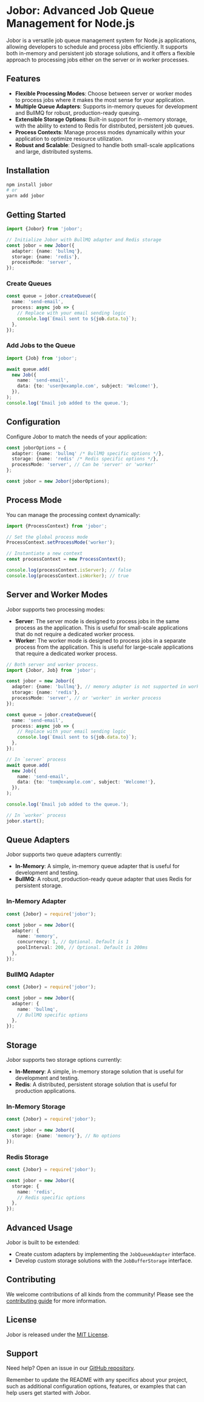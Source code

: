 # Jobor: Advanced Job Queue Management for Node.js

Jobor is a versatile job queue management system for Node.js applications, allowing developers to schedule and process
jobs efficiently. It supports both in-memory and persistent job storage solutions, and it offers a flexible approach to
processing jobs either on the server or in worker processes.

## Features

- **Flexible Processing Modes**: Choose between server or worker modes to process jobs where it makes the most sense for
  your application.
- **Multiple Queue Adapters**: Supports in-memory queues for development and BullMQ for robust, production-ready
  queuing.
- **Extensible Storage Options**: Built-in support for in-memory storage, with the ability to extend to Redis for
  distributed, persistent job queues.
- **Process Contexts**: Manage process modes dynamically within your application to optimize resource utilization.
- **Robust and Scalable**: Designed to handle both small-scale applications and large, distributed systems.

## Installation

```bash
npm install jobor
# or
yarn add jobor
```

## Getting Started

```ts
import {Jobor} from 'jobor';

// Initialize Jobor with BullMQ adapter and Redis storage
const jobor = new Jobor({
  adapter: {name: 'bullmq'},
  storage: {name: 'redis'},
  processMode: 'server',
});
```

### Create Queues

```ts
const queue = jobor.createQueue({
  name: 'send-email',
  process: async job => {
    // Replace with your email sending logic
    console.log(`Email sent to ${job.data.to}`);
  },
});
```

### Add Jobs to the Queue

```ts
import {Job} from 'jobor';

await queue.add(
  new Job({
    name: 'send-email',
    data: {to: 'user@example.com', subject: 'Welcome!'},
  }),
);
console.log('Email job added to the queue.');
```

## Configuration

Configure Jobor to match the needs of your application:

```ts
const joborOptions = {
  adapter: {name: 'bullmq' /* BullMQ specific options */},
  storage: {name: 'redis' /* Redis specific options */},
  processMode: 'server', // Can be 'server' or 'worker'
};

const jobor = new Jobor(joborOptions);
```

## Process Mode

You can manage the processing context dynamically:

```ts
import {ProcessContext} from 'jobor';

// Set the global process mode
ProcessContext.setProcessMode('worker');

// Instantiate a new context
const processContext = new ProcessContext();

console.log(processContext.isServer); // false
console.log(processContext.isWorker); // true
```

## Server and Worker Modes

Jobor supports two processing modes:

- **Server**: The server mode is designed to process jobs in the same process as the application. This is useful for
  small-scale applications that do not require a dedicated worker process.
- **Worker**: The worker mode is designed to process jobs in a separate process from the application. This is useful for
  large-scale applications that require a dedicated worker process.

```ts
// Both server and worker process.
import {Jobor, Job} from 'jobor';

const jobor = new Jobor({
  adapter: {name: 'bullmq'}, // memory adapter is not supported in worker mode.
  storage: {name: 'redis'},
  processMode: 'server', // or 'worker' in worker process
});

const queue = jobor.createQueue({
  name: 'send-email',
  process: async job => {
    // Replace with your email sending logic
    console.log(`Email sent to ${job.data.to}`);
  },
});

// In `server` process
await queue.add(
  new Job({
    name: 'send-email',
    data: {to: 'tom@example.com', subject: 'Welcome!'},
  }),
);

console.log('Email job added to the queue.');

// In `worker` process
jobor.start();
```

## Queue Adapters

Jobor supports two queue adapters currently:

- **In-Memory**: A simple, in-memory queue adapter that is useful for development and testing.
- **BullMQ**: A robust, production-ready queue adapter that uses Redis for persistent storage.

### In-Memory Adapter

```ts
const {Jobor} = require('jobor');

const jobor = new Jobor({
  adapter: {
    name: 'memory',
    concurrency: 1, // Optional. Default is 1
    poolInterval: 200, // Optional. Default is 200ms
  },
});
```

### BullMQ Adapter

```ts
const {Jobor} = require('jobor');

const jobor = new Jobor({
  adapter: {
    name: 'bullmq',
    // BullMQ specific options
  },
});
```

## Storage

Jobor supports two storage options currently:

- **In-Memory**: A simple, in-memory storage solution that is useful for development and testing.
- **Redis**: A distributed, persistent storage solution that is useful for production applications.

### In-Memory Storage

```ts
const {Jobor} = require('jobor');

const jobor = new Jobor({
  storage: {name: 'memory'}, // No options
});
```

### Redis Storage

```ts
const {Jobor} = require('jobor');

const jobor = new Jobor({
  storage: {
    name: 'redis',
    // Redis specific options
  },
});
```

## Advanced Usage

Jobor is built to be extended:

- Create custom adapters by implementing the `JobQueueAdapter` interface.
- Develop custom storage solutions with the `JobBufferStorage` interface.

## Contributing

We welcome contributions of all kinds from the community! Please see the
[contributing guide](https://github.com/betaly/jobor/blob/main/CONTRIBUTING.md) for more information.

## License

Jobor is released under the [MIT License](https://github.com/betaly/jobor/blob/main/LICENSE).

## Support

Need help? Open an issue in our [GitHub repository](https://github.com/betaly/jobor/issues).

Remember to update the README with any specifics about your project, such as additional configuration options, features,
or examples that can help users get started with Jobor.
